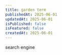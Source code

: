 ```yaml
---
title: garden term
publishedAt: 2025-06-01
updatedAt: 2025-06-01
isPublished: false
isFeatured: false
createdAt: 2025-06-01
---
```



search engine

